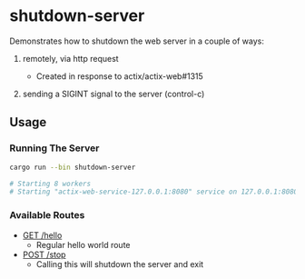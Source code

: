 # shutdown-server

Demonstrates how to shutdown the web server in a couple of ways:

1. remotely, via http request
	- Created in response to actix/actix-web#1315

2. sending a SIGINT signal to the server (control-c)


## Usage

### Running The Server

```bash
cargo run --bin shutdown-server

# Starting 8 workers
# Starting "actix-web-service-127.0.0.1:8080" service on 127.0.0.1:8080
```

### Available Routes

- [GET /hello](http://localhost:8080/hello)
  - Regular hello world route
- [POST /stop](http://localhost:8080/stop)
  - Calling this will shutdown the server and exit
